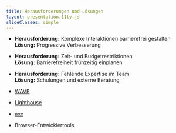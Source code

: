 ```yaml
---
title: Herausforderungen und Lösungen
layout: presentation.11ty.js
slideClasses: simple
---
```



- **Herausforderung:** Komplexe Interaktionen barrierefrei gestalten  
  **Lösung:** Progressive Verbesserung
- **Herausforderung:** Zeit- und Budgetrestriktionen  
  **Lösung:** Barrierefreiheit frühzeitig einplanen
- **Herausforderung:** Fehlende Expertise im Team  
  **Lösung:** Schulungen und externe Beratung


- [WAVE](https://wave.webaim.org/)
- [Lighthouse](https://developers.google.com/web/tools/lighthouse/)
- [axe](https://www.deque.com/axe/)
- Browser-Entwicklertools